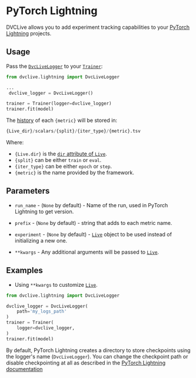 # PyTorch Lightning

DVCLive allows you to add experiment tracking capabilities to your
[PyTorch Lightning](https://www.pytorchlightning.ai/) projects.

## Usage

Pass the
[`DvcLiveLogger`](https://github.com/iterative/dvclive/blob/main/src/dvclive/lightning.py)
to your
[`Trainer`](https://pytorch-lightning.readthedocs.io/en/latest/common/trainer.html):

```python
from dvclive.lightning import DvcLiveLogger

...
 dvclive_logger = DvcLiveLogger()

trainer = Trainer(logger=dvclive_logger)
trainer.fit(model)
```

The [history](/doc/dvclive/api-reference/live/log#step-updates) of each
`{metric}` will be stored in:

```py
{Live_dir}/scalars/{split}/{iter_type}/{metric}.tsv
```

Where:

- `{Live.dir}` is the
  [`dir` attribute of `Live`](/doc/dvclive/api-reference/live#attributes).
- `{split}` can be either `train` or `eval`.
- `{iter_type}` can be either `epoch` or `step`.
- `{metric}` is the name provided by the framework.

## Parameters

- `run_name` - (`None` by default) - Name of the run, used in PyTorch Lightning
  to get version.

- `prefix` - (`None` by default) - string that adds to each metric name.

- `experiment` - (`None` by default) -
  [`Live`](/docs/dvclive/api-reference/live) object to be used instead of
  initializing a new one.

- `**kwargs` - Any additional arguments will be passed to
  [`Live`](/docs/dvclive/api-reference/live).

## Examples

- Using `**kwargs` to customize [`Live`](/docs/dvclive/api-reference/live).

```python
from dvclive.lightning import DvcLiveLogger

dvclive_logger = DvcLiveLogger(
    path='my_logs_path'
)
trainer = Trainer(
    logger=dvclive_logger,
)
trainer.fit(model)
```

<admon type="info">

By default, PyTorch Lightning creates a directory to store checkpoints using the
logger's name (`DvcLiveLogger`). You can change the checkpoint path or disable
checkpointing at all as described in the
[PyTorch Lightning documentation](https://pytorch-lightning.readthedocs.io/en/latest/common/checkpointing.html)

</admon>
